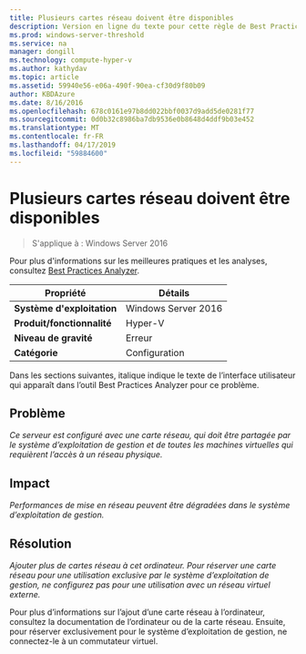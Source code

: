 ```yaml
---
title: Plusieurs cartes réseau doivent être disponibles
description: Version en ligne du texte pour cette règle de Best Practices Analyzer.
ms.prod: windows-server-threshold
ms.service: na
manager: dongill
ms.technology: compute-hyper-v
ms.author: kathydav
ms.topic: article
ms.assetid: 59940e56-e06a-490f-90ea-cf30d9f80b09
author: KBDAzure
ms.date: 8/16/2016
ms.openlocfilehash: 678c0161e97b8dd022bbf0037d9add5de0281f77
ms.sourcegitcommit: 0d0b32c8986ba7db9536e0b8648d4ddf9b03e452
ms.translationtype: MT
ms.contentlocale: fr-FR
ms.lasthandoff: 04/17/2019
ms.locfileid: "59884600"
---
```

# <a name="more-than-one-network-adapter-should-be-available"></a>Plusieurs cartes réseau doivent être disponibles

>S'applique à : Windows Server 2016

Pour plus d'informations sur les meilleures pratiques et les analyses, consultez [Best Practices Analyzer](https://go.microsoft.com/fwlink/?LinkId=122786).  
  
|Propriété|Détails|  
|-|-|  
|**Système d'exploitation**|Windows Server 2016|  
|**Produit/fonctionnalité**|Hyper-V|  
|**Niveau de gravité**|Erreur|  
|**Catégorie**|Configuration|  

Dans les sections suivantes, italique indique le texte de l’interface utilisateur qui apparaît dans l’outil Best Practices Analyzer pour ce problème.

## <a name="issue"></a>Problème  
  
*Ce serveur est configuré avec une carte réseau, qui doit être partagée par le système d’exploitation de gestion et de toutes les machines virtuelles qui requièrent l’accès à un réseau physique.*  
  
## <a name="impact"></a>Impact  
  
*Performances de mise en réseau peuvent être dégradées dans le système d’exploitation de gestion.*  
  
## <a name="resolution"></a>Résolution  
  
*Ajouter plus de cartes réseau à cet ordinateur. Pour réserver une carte réseau pour une utilisation exclusive par le système d’exploitation de gestion, ne configurez pas pour une utilisation avec un réseau virtuel externe.*  
  
Pour plus d’informations sur l’ajout d’une carte réseau à l’ordinateur, consultez la documentation de l’ordinateur ou de la carte réseau. Ensuite, pour réserver exclusivement pour le système d’exploitation de gestion, ne connectez-le à un commutateur virtuel.   
  



